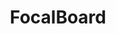---
draft: false
title: FocalBoard
content:
  id: focalboard
  name: FocalBoard
  logo: /images/applications/project-management/focalboard/logo.png
  website: https://www.focalboard.com/
  iframe_website: /website-iframe/applications/project-management/focalboard
  dashboardImage: /images/applications/project-management/focalboard/screenshot-1.jpeg
  short_description: Project & Task Management for Software Development Teams
  description: Focalboard is an open source alternative to tools like Asana, Trello, and Notion. Available as a stand-alone application or integrated into the Mattermost platform, Focalboard helps developers stay aligned to complete tasks, reach milestones, and achieve their goals.
  features:
    - title: Organizing everything in cards
      description: Lists and cards are the building blocks of organizing work on a FocalBoard board. Grow from there with task assignments, timelines, productivity metrics, calendars, and more.
    - title: Project and task management
      description: FocalBoard gives teams the tools to plan, track, and update multiple projects and tasks from a single platform. High accessibility, clear visibility, and real-time updates give remote teams an accurate view of all tasks.
    - title: Multiple versions
      description: The tool is offered in two versions depending on your needs. In a personal setting, you can download the application directly from the Microsoft and Apple App Store or use the desktop version on Linux. In the context of collaborative projects, Focalboard has a version to install on a personal server.
    - title: Collaboration Focused
      description: As a collaboration tool, Focalboard lets users invite others to their digital workspace. It also alerts collaborators when any changes are made to tasks within the program. The program also displays personal tasks to other team members, and allows for comments on tasks. Focalboard is where task management and collaboration features meet.
  screenshots:
    - /images/applications/project-management/focalboard/screenshot-1.jpeg
    - /images/applications/project-management/focalboard/screenshot-2.jpeg
---